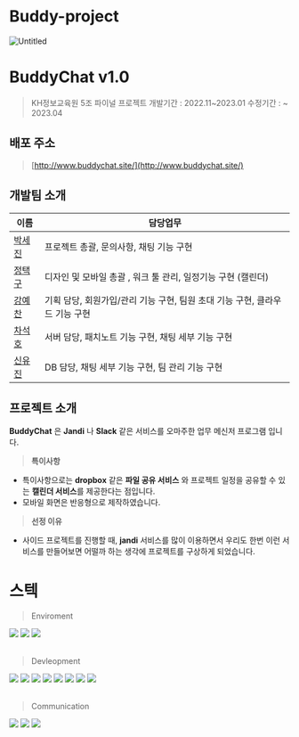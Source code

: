 # Buddy-project

![Untitled](https://user-images.githubusercontent.com/80880540/233829406-f3a3c51b-7304-4c0e-878a-178b0e98ad11.png)

# BuddyChat v1.0


> KH정보교육원 5조 파이널 프로젝트
개발기간 : 2022.11~2023.01
수정기간 : ~ 2023.04
> 

## 배포 주소


> [http://www.buddychat.site/](http://www.buddychat.site/)
> 

## 개발팀 소개



| 이름 | 담당업무 |
| --- | --- |
| [박세진](https://github.com/OranGeShine01) | 프로젝트 총괄, 문의사항, 채팅 기능 구현 |
| [정택구](https://github.com/xorrn93) | 디자인 및 모바일 총괄 , 워크 툴 관리, 일정기능 구현 (캘린더) |
| [강예찬](https://github.com/YeChan3110) | 기획 담당, 회원가입/관리 기능 구현, 팀원 초대 기능 구현, 클라우드 기능 구현 |
| [차석호](https://github.com/ChaSeokHo) | 서버 담당, 패치노트 기능 구현, 채팅 세부 기능 구현 |
| [신유진](https://github.com/yujin000) | DB 담당, 채팅 세부 기능 구현, 팀 관리 기능 구현 |

## 프로젝트 소개



**BuddyChat** 은 **Jandi** 나 **Slack** 같은 서비스를 오마주한 업무 메신저 프로그램 입니다.

> **특이사항**
> 
- 특이사항으로는 **dropbox** 같은 **파일 공유 서비스** 와 프로젝트 일정을 공유할 수 있는 **캘린더 서비스**를 제공한다는 점입니다.
- 모바일 화면은 반응형으로 제작하였습니다.

> **선정 이유**
> 
- 사이드 프로젝트를 진행할 때, **jandi** 서비스를 많이 이용하면서 우리도 한번 이런 서비스를 만들어보면 어떨까 하는 생각에 프로젝트를 구상하게 되었습니다.

# 스텍
> Enviroment
<div align="left">
<img src="https://img.shields.io/badge/inteliJ-000000?style=for-the-badge&logo=ineteliJ&logoColor=white">
<img src="https://img.shields.io/badge/git-F05032?style=for-the-badge&logo=git&logoColor=white">
<img src="https://img.shields.io/badge/github-181717?style=for-the-badge&logo=github&logoColor=white">
</div>
<br>

> Devleopment
<div align="left">
<img src="https://img.shields.io/badge/java-007396?style=for-the-badge&logo=java&logoColor=white">
<img src="https://img.shields.io/badge/springboot-6DB33F?style=for-the-badge&logo=springboot&logoColor=white">
<img src="https://img.shields.io/badge/html5-E34F26?style=for-the-badge&logo=html5&logoColor=white">
<img src="https://img.shields.io/badge/css-1572B6?style=for-the-badge&logo=css3&logoColor=white">
<img src="https://img.shields.io/badge/jquery-0769AD?style=for-the-badge&logo=jquery&logoColor=white">
<img src="https://img.shields.io/badge/amazonaws-232F3E?style=for-the-badge&logo=amazonaws&logoColor=white">
<img src="https://img.shields.io/badge/oracle-F80000?style=for-the-badge&logo=oracle&logoColor=white">
<img src="https://img.shields.io/badge/gradle-02303A?style=for-the-badge&logo=gradle&logoColor=white">
</div>
<br>

> Communication
<div align="left">
<img src="https://img.shields.io/badge/notion-000000?style=for-the-badge&logo=notion&logoColor=white">
<img src="https://img.shields.io/badge/jandi-56B366?style=for-the-badge&logo=jandi&logoColor=white">
<img src="https://img.shields.io/badge/dropbox-0061FF?style=for-the-badge&logo=dropbox&logoColor=white">
</div>
<br>
